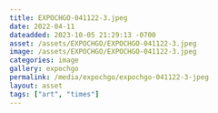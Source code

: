 ```yaml
---
title: EXPOCHGO-041122-3.jpeg
date: 2022-04-11
dateadded: 2023-10-05 21:29:13 -0700
asset: /assets/EXPOCHGO/EXPOCHGO-041122-3.jpeg
image: /assets/EXPOCHGO/EXPOCHGO-041122-3.jpeg
categories: image
gallery: expochgo
permalink: /media/expochgo/expochgo-041122-3-jpeg
layout: asset
tags: ["art", "times"]
--- 
```

